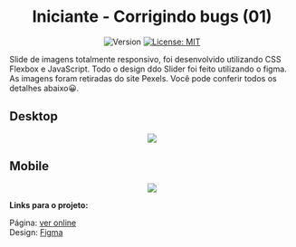 
<div align="center">
  <h1>Iniciante - Corrigindo bugs (01)</h1>
  
<p>
  <img alt="Version" src="https://img.shields.io/badge/version-0.0.1-blue.svg?cacheSeconds=2592000" />
  <a href="https://github.com/maykbrito/theme-launchbase/blob/master/LICENSE" target="_blank">
    <img alt="License: MIT" src="https://img.shields.io/github/license/maykbrito/theme-launchbase" />
  </a>
</p>
  
  <div align="left">
  Slide de imagens totalmente responsivo, foi desenvolvido utilizando CSS Flexbox e JavaScript. 
    Todo o design ddo Slider foi feito utilizando o figma. As imagens foram retiradas do site Pexels. Você pode conferir todos os detalhes abaixo😀. 


  </div border="1">
  <h2 align="left">Desktop</h2>
  <img src="https://user-images.githubusercontent.com/17308374/169598340-beb9bc48-494b-471b-889d-11c8509700de.png">
  <h2 align="left">Mobile</h2>
  <img src="https://user-images.githubusercontent.com/17308374/169598395-ba797d4e-c20a-4eab-a735-ff7951436ee1.png">
  </div>
  
 <strong>Links para o projeto:</strong>

Página: [ver online](https://efficient-sloth-d85.notion.site/Iniciante-Corrigindo-bugs-01-b448368a774c4badae1964ab414f5272)
<br>
Design: [Figma](https://www.figma.com/file/fAvYZz4dPV5MfhL77XkqkD/Explorer---Projeto-01?node-id=0%3A1)
<br>


